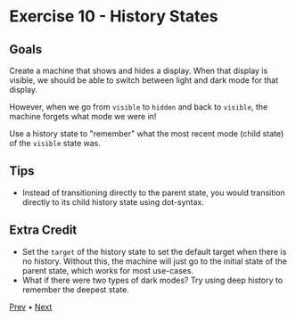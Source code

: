 # Exercise 10 - History States

## Goals

Create a machine that shows and hides a display. When that display is visible, we should be able to switch between light and dark mode for that display.

However, when we go from `visible` to `hidden` and back to `visible`, the machine forgets what mode we were in!

Use a history state to "remember" what the most recent mode (child state) of the `visible` state was.

## Tips

- Instead of transitioning directly to the parent state, you would transition directly to its child history state using dot-syntax.

## Extra Credit

- Set the `target` of the history state to set the default target when there is no history. Without this, the machine will just go to the initial state of the parent state, which works for most use-cases.
- What if there were two types of dark modes? Try using deep history to remember the deepest state.

[Prev](../09/README.md) • [Next](../11/README.md)